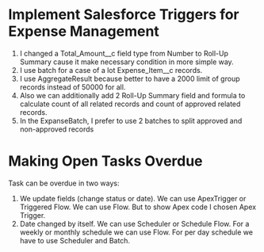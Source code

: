 # Implement Salesforce Triggers for Expense Management

1. I changed a Total_Amount__c field type from Number to Roll-Up Summary cause it make necessary condition in more simple way.
2. I use batch for a case of a lot Expense_Item__c records.
3. I use AggregateResult because better to have a 2000 limit of group records instead of 50000 for all.
4. Also we can additionally add 2 Roll-Up Summary field and formula to calculate count of all related records and count of approved related records.
5. In the ExpanseBatch, I prefer to use 2 batches to split approved and non-approved records

# Making Open Tasks Overdue
Task can be overdue in two ways:
1. We update fields (change status or date). We can use ApexTrigger or Triggered Flow.
We can use Flow. But to show Apex code I chosen Apex Trigger.
2. Date changed by itself. We can use Scheduler or Schedule Flow.
For a weekly or monthly schedule we can use Flow. For per day schedule we have to use Scheduler and Batch.
